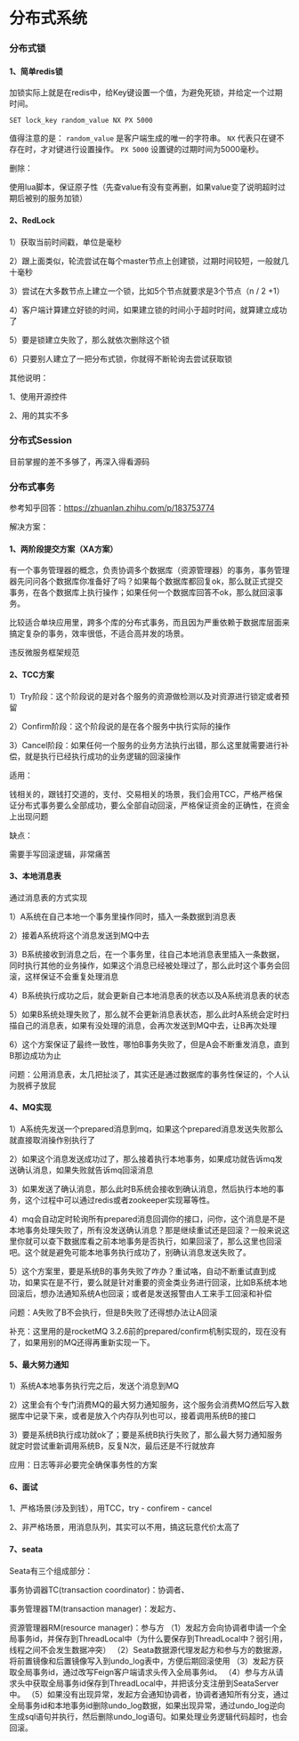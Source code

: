# 分布式系统

### 分布式锁

#### 1、简单redis锁

加锁实际上就是在redis中，给Key键设置一个值，为避免死锁，并给定一个过期时间。

```
SET lock_key random_value NX PX 5000
```

值得注意的是：
 `random_value` 是客户端生成的唯一的字符串。
 `NX` 代表只在键不存在时，才对键进行设置操作。
 `PX 5000` 设置键的过期时间为5000毫秒。

删除：

使用lua脚本，保证原子性（先查value有没有变再删，如果value变了说明超时过期后被别的服务加锁）

#### 2、RedLock

1）获取当前时间戳，单位是毫秒

2）跟上面类似，轮流尝试在每个master节点上创建锁，过期时间较短，一般就几十毫秒

3）尝试在大多数节点上建立一个锁，比如5个节点就要求是3个节点（n / 2 +1）

4）客户端计算建立好锁的时间，如果建立锁的时间小于超时时间，就算建立成功了

5）要是锁建立失败了，那么就依次删除这个锁

6）只要别人建立了一把分布式锁，你就得不断轮询去尝试获取锁

其他说明：

1、使用开源控件

2、用的其实不多

### 分布式Session

目前掌握的差不多够了，再深入得看源码

### 分布式事务

参考知乎回答：https://zhuanlan.zhihu.com/p/183753774

解决方案：

#### 1、两阶段提交方案（XA方案）

有一个事务管理器的概念，负责协调多个数据库（资源管理器）的事务，事务管理器先问问各个数据库你准备好了吗？如果每个数据库都回复ok，那么就正式提交事务，在各个数据库上执行操作；如果任何一个数据库回答不ok，那么就回滚事务。

比较适合单块应用里，跨多个库的分布式事务，而且因为严重依赖于数据库层面来搞定复杂的事务，效率很低，不适合高并发的场景。

违反微服务框架规范

#### 2、TCC方案

1）Try阶段：这个阶段说的是对各个服务的资源做检测以及对资源进行锁定或者预留

2）Confirm阶段：这个阶段说的是在各个服务中执行实际的操作

3）Cancel阶段：如果任何一个服务的业务方法执行出错，那么这里就需要进行补偿，就是执行已经执行成功的业务逻辑的回滚操作

适用：

钱相关的，跟钱打交道的，支付、交易相关的场景，我们会用TCC，严格严格保证分布式事务要么全部成功，要么全部自动回滚，严格保证资金的正确性，在资金上出现问题

缺点：

需要手写回滚逻辑，非常痛苦

#### 3、本地消息表

通过消息表的方式实现

1）A系统在自己本地一个事务里操作同时，插入一条数据到消息表

2）接着A系统将这个消息发送到MQ中去

3）B系统接收到消息之后，在一个事务里，往自己本地消息表里插入一条数据，同时执行其他的业务操作，如果这个消息已经被处理过了，那么此时这个事务会回滚，这样保证不会重复处理消息

4）B系统执行成功之后，就会更新自己本地消息表的状态以及A系统消息表的状态

5）如果B系统处理失败了，那么就不会更新消息表状态，那么此时A系统会定时扫描自己的消息表，如果有没处理的消息，会再次发送到MQ中去，让B再次处理

6）这个方案保证了最终一致性，哪怕B事务失败了，但是A会不断重发消息，直到B那边成功为止

问题：公用消息表，太几把扯淡了，其实还是通过数据库的事务性保证的，个人认为脱裤子放屁

#### 4、MQ实现

1）A系统先发送一个prepared消息到mq，如果这个prepared消息发送失败那么就直接取消操作别执行了

2）如果这个消息发送成功过了，那么接着执行本地事务，如果成功就告诉mq发送确认消息，如果失败就告诉mq回滚消息

3）如果发送了确认消息，那么此时B系统会接收到确认消息，然后执行本地的事务，这个过程中可以通过redis或者zookeeper实现幂等性。

4）mq会自动定时轮询所有prepared消息回调你的接口，问你，这个消息是不是本地事务处理失败了，所有没发送确认消息？那是继续重试还是回滚？一般来说这里你就可以查下数据库看之前本地事务是否执行，如果回滚了，那么这里也回滚吧。这个就是避免可能本地事务执行成功了，别确认消息发送失败了。

5）这个方案里，要是系统B的事务失败了咋办？重试咯，自动不断重试直到成功，如果实在是不行，要么就是针对重要的资金类业务进行回滚，比如B系统本地回滚后，想办法通知系统A也回滚；或者是发送报警由人工来手工回滚和补偿

问题：A失败了B不会执行，但是B失败了还得想办法让A回滚

补充：这里用的是rocketMQ 3.2.6前的prepared/confirm机制实现的，现在没有了，如果用别的MQ还得再重新实现一下。

#### 5、最大努力通知

1）系统A本地事务执行完之后，发送个消息到MQ

2）这里会有个专门消费MQ的最大努力通知服务，这个服务会消费MQ然后写入数据库中记录下来，或者是放入个内存队列也可以，接着调用系统B的接口

3）要是系统B执行成功就ok了；要是系统B执行失败了，那么最大努力通知服务就定时尝试重新调用系统B，反复N次，最后还是不行就放弃

应用：日志等非必要完全确保事务性的方案

#### 6、面试

1、严格场景(涉及到钱），用TCC，try - confirem - cancel

2、非严格场景，用消息队列，其实可以不用，搞这玩意代价太高了

#### 7、seata

Seata有三个组成部分：

事务协调器TC(transaction coordinator)：协调者、

事务管理器TM(transaction  manager)：发起方、

资源管理器RM(resource manager)：参与方
（1）发起方会向协调者申请一个全局事务id，并保存到ThreadLocal中（为什么要保存到ThreadLocal中？弱引用，线程之间不会发生数据冲突）
（2）Seata数据源代理发起方和参与方的数据源，将前置镜像和后置镜像写入到undo_log表中，方便后期回滚使用
（3）发起方获取全局事务id，通过改写Feign客户端请求头传入全局事务id。
（4）参与方从请求头中获取全局事务id保存到ThreadLocal中，并把该分支注册到SeataServer中。
（5）如果没有出现异常，发起方会通知协调者，协调者通知所有分支，通过全局事务id和本地事务id删除undo_log数据，如果出现异常，通过undo_log逆向生成sql语句并执行，然后删除undo_log语句。如果处理业务逻辑代码超时，也会回滚。

